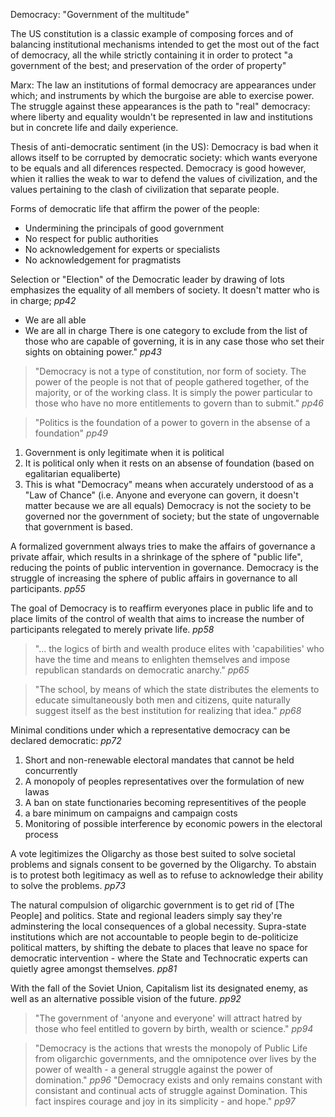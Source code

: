 Democracy: "Government of the multitude"

The US constitution is a classic example of composing forces and of balancing institutional mechanisms intended to get the most out of the fact of democracy, all the while strictly containing it in order to protect "a government of the best; and preservation of the order of property"

Marx: The law an institutions of formal democracy are appearances under which; and instruments by which the burgoise are able to exercise power. The struggle against these appearances is the path to "real" democracy: where liberty and equality wouldn't be represented in law and institutions but in concrete life and daily experience.

Thesis of anti-democratic sentiment (in the US):
Democracy is bad when it allows itself to be corrupted by democratic society: which wants everyone to be equals and all diferences respected. Democracy is good however, whien it rallies the weak to war to defend the values of civilization, and the values pertaining to the clash of civilization that separate people.

Forms of democratic life that affirm the power of the people:
  * Undermining the principals of good government
  * No respect for public authorities
  * No acknowledgement for experts or specialists
  * No acknowledgement for pragmatists

Selection or "Election" of the Democratic leader by drawing of lots emphasizes the equality of all members of society. It doesn't matter who is in charge; <cite>pp42</cite>
  * We are all able
  * We are all in charge
There is one category to exclude from the list of those who are capable of governing, it is in any case those who set their sights on obtaining power." <cite>pp43</cite>

> "Democracy is not a type of constitution, nor form of society. The power of the people is not that of people gathered together, of the majority, or of the working class. It is simply the power particular to those who have no more entitlements to govern than to submit." <cite>pp46</cite>

> "Politics is the foundation of a power to govern in the absense of a foundation" <cite>pp49</cite>
1. Government is only legitimate when it is political
1. It is political only when it rests on an absense of foundation (based on egalitarian equaliberte)
1. This is what "Democracy" means when accurately understood of as a "Law of Chance" (i.e. Anyone and everyone can govern, it doesn't matter because we are all equals)
Democracy is not the society to be governed nor the government of society; but the state of ungovernable that government is based.

A formalized government always tries to make the affairs of governance a private affair, which results in a shrinkage of the sphere of "public life", reducing the points of public intervention in governance. Democracy is the struggle of increasing the sphere of public affairs in governance to all participants. <cite>pp55</cite>

The goal of Democracy is to reaffirm everyones place in public life and to place limits of the control of wealth that aims to increase the number of participants relegated to merely private life. <cite>pp58</cite>

> "... the logics of birth and wealth produce elites with 'capabilities' who have the time and means to enlighten themselves and impose republican standards on democratic anarchy." <cite>pp65</cite>

> "The school, by means of which the state distributes the elements to educate simultaneously both men and citizens, quite naturally suggest itself as the best institution for realizing that idea." <cite>pp68</cite>

Minimal conditions under which a representative democracy can be declared democratic: <cite>pp72</cite>
  1. Short and non-renewable electoral mandates that cannot be held concurrently
  1. A monopoly of peoples representatives over the formulation of new lawas
  1. A ban on state functionaries becoming representitives of the people
  1. a bare minimum on campaigns and campaign costs
  1. Monitoring of possible interference by economic powers in the electoral process

A vote legitimizes the Oligarchy as those best suited to solve societal problems and signals consent to be governed by the Oligarchy. To abstain is to protest both legitimacy as well as to refuse to acknowledge their ability to solve the problems. <cite>pp73</cite>

The natural compulsion of oligarchic government is to get rid of [The People] and politics. State and regional leaders simply say they're adminstering the local consequences of a global necessity. Supra-state institutions which are not accountable to people begin to de-politicize political matters, by shifting the debate to places that leave no space for democratic intervention - where the State and Technocratic experts can quietly agree amongst themselves. <cite>pp81</cite>

With the fall of the Soviet Union, Capitalism list its designated enemy, as well as an alternative possible vision of the future. <cite>pp92</cite>

> "The government of 'anyone and everyone' will attract hatred by those who feel entitled to govern by birth, wealth or science." <cite>pp94</cite>

> "Democracy is the actions that wrests the monopoly of Public Life from oligarchic governments, and the omnipotence over lives by the power of wealth - a general struggle against the power of domination." <cite>pp96</cite>
> "Democracy exists and only remains constant with consistant and continual acts of struggle against Domination. This fact inspires courage and joy in its simplicity - and hope." <cite>pp97</cite>

